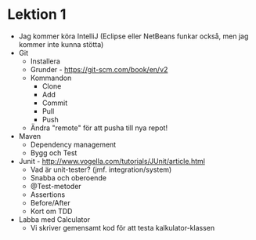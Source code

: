# Lektion 1

- Jag kommer köra IntelliJ (Eclipse eller NetBeans 
funkar också, men jag kommer inte kunna stötta)
- Git
  - Installera
  - Grunder - https://git-scm.com/book/en/v2
  - Kommandon
    - Clone
    - Add
    - Commit
    - Pull
    - Push
  - Ändra "remote" för att pusha till nya repot!
- Maven
  - Dependency management
  - Bygg och Test
- Junit - http://www.vogella.com/tutorials/JUnit/article.html
  - Vad är unit-tester? (jmf. integration/system)
  - Snabba och oberoende
  - @Test-metoder
  - Assertions
  - Before/After
  - Kort om TDD
- Labba med Calculator
  - Vi skriver gemensamt kod för att testa kalkulator-klassen
